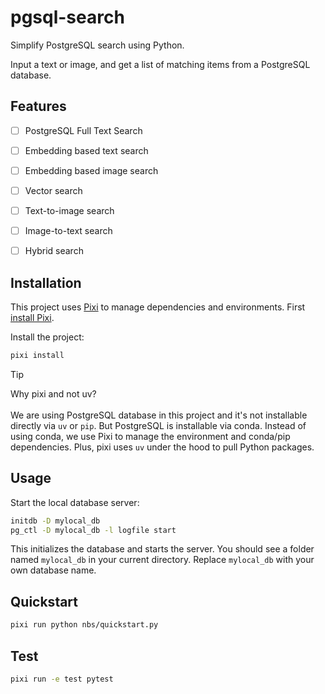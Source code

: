 # pgsql-search

Simplify PostgreSQL search using Python.


Input a text or image, and get a list of matching items from a PostgreSQL database.

## Features
- [ ] PostgreSQL Full Text Search
- [ ] Embedding based text search
- [ ] Embedding based image search
- [ ] Vector search
- [ ] Text-to-image search
- [ ] Image-to-text search
- [ ] Hybrid search


## Installation
This project uses [Pixi](https://prefix.dev/) to manage dependencies and environments. 
First [install Pixi](https://pixi.sh/latest/). 

Install the project:

```bash
pixi install
```


> [!TIP]
> Why pixi and not uv? \
> \
> We are using PostgreSQL database in this project and it's not installable directly via `uv` or `pip`. But PostgreSQL is installable via conda.
> Instead of using conda, we use Pixi to manage the environment and conda/pip dependencies. Plus, pixi uses `uv` under the hood to pull Python packages.

## Usage

Start the local database server:

```bash
initdb -D mylocal_db
pg_ctl -D mylocal_db -l logfile start
```

This initializes the database and starts the server. You should see a folder named `mylocal_db` in your current directory.
Replace `mylocal_db` with your own database name. 

## Quickstart
```bash
pixi run python nbs/quickstart.py
```

## Test

```bash
pixi run -e test pytest
```

